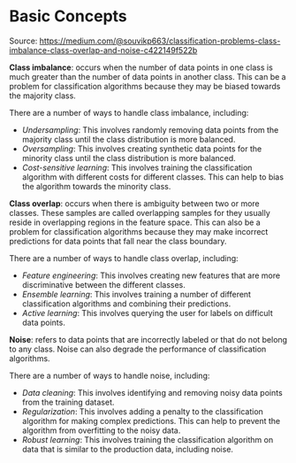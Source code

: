 # Basic Concepts
Source: https://medium.com/@souvikp663/classification-problems-class-imbalance-class-overlap-and-noise-c422149f522b

**Class imbalance**: occurs when the number of data points in one class is much greater than the number of data points in another class. This can be a problem for classification algorithms because they may be biased towards the majority class.

There are a number of ways to handle class imbalance, including:
- *Undersampling*: This involves randomly removing data points from the majority class until the class distribution is more balanced.
- *Oversampling*: This involves creating synthetic data points for the minority class until the class distribution is more balanced.
- *Cost-sensitive learning*: This involves training the classification algorithm with different costs for different classes. This can help to bias the algorithm towards the minority class.

**Class overlap**: occurs when there is ambiguity between two or more classes. These samples
are called overlapping samples for they usually reside in overlapping regions in the feature space. This can also be a problem for classification algorithms because they may make incorrect predictions for data points that fall near the class boundary.

There are a number of ways to handle class overlap, including:
- *Feature engineering*: This involves creating new features that are more discriminative between the different classes.
- *Ensemble learning*: This involves training a number of different classification algorithms and combining their predictions.
- *Active learning*: This involves querying the user for labels on difficult data points.

**Noise**: refers to data points that are incorrectly labeled or that do not belong to any class. Noise can also degrade the performance of classification algorithms.

There are a number of ways to handle noise, including:
- *Data cleaning*: This involves identifying and removing noisy data points from the training dataset.
- *Regularization*: This involves adding a penalty to the classification algorithm for making complex predictions. This can help to prevent the algorithm from overfitting to the noisy data.
- *Robust learning*: This involves training the classification algorithm on data that is similar to the production data, including noise.